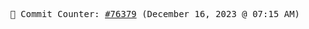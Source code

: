 <p align="center">
    <samp>
        📮 Commit Counter: <a href="https://github.com/Javascript-void0/Javascript-void0/commits/main">#76379</a> (December 16, 2023 @ 07:15 AM)
    </samp>
</p>